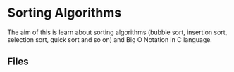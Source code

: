 # Sorting Algorithms
The aim of this is learn about sorting algorithms (bubble sort, insertion sort, selection sort, quick sort and so on) and Big O Notation in C language.
## Files



